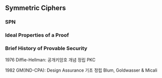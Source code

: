 ## Symmetric Ciphers

### SPN




### Ideal Properties of a Proof



### Brief History of Provable Security

1976 Diffie-Hellman: 공개키암호 개념 정립
PKC



1982 GM(IND-CPA): Design Assurance 기초 정립
Blum, Goldwasser & Micali


